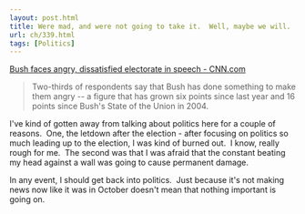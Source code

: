 ```yaml
---
layout: post.html
title: Were mad, and were not going to take it.  Well, maybe we will.
url: ch/339.html
tags: [Politics]
---
```

[Bush faces angry, dissatisfied electorate in speech - CNN.com](http://www.cnn.com/2007/POLITICS/01/23/bush.sotu/index.html?eref=rss_topstories)

> Two-thirds of respondents say that Bush has done something to make them angry -- a figure that has grown six points since last year and 16 points since Bush's State of the Union in 2004.

I've kind of gotten away from talking about politics here for a couple of reasons.  One, the letdown after the election - after focusing on politics so much leading up to the election, I was kind of burned out.  I know, really rough for me.  The second was that I was afraid that the constant beating my head against a wall was going to cause permanent damage.

In any event, I should get back into politics.  Just because it's not making news now like it was in October doesn't mean that nothing important is going on.
